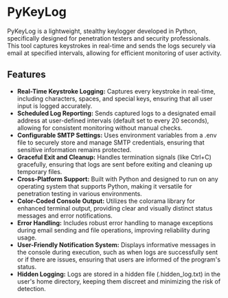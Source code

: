 # PyKeyLog
PyKeyLog is a lightweight, stealthy keylogger developed in Python, specifically designed for penetration testers and security professionals. This tool captures keystrokes in real-time and sends the logs securely via email at specified intervals, allowing for efficient monitoring of user activity.

## Features

- **Real-Time Keystroke Logging:** Captures every keystroke in real-time, including characters, spaces, and special keys, ensuring that all user input is logged accurately.
- **Scheduled Log Reporting:** Sends captured logs to a designated email address at user-defined intervals (default set to every 20 seconds), allowing for consistent monitoring without manual checks.
- **Configurable SMTP Settings:** Uses environment variables from a .env file to securely store and manage SMTP credentials, ensuring that sensitive information remains protected.
- **Graceful Exit and Cleanup:** Handles termination signals (like Ctrl+C) gracefully, ensuring that logs are sent before exiting and cleaning up temporary files.
- **Cross-Platform Support:** Built with Python and designed to run on any operating system that supports Python, making it versatile for penetration testing in various environments.
- **Color-Coded Console Output:** Utilizes the colorama library for enhanced terminal output, providing clear and visually distinct status messages and error notifications.
- **Error Handling:** Includes robust error handling to manage exceptions during email sending and file operations, improving reliability during usage.
- **User-Friendly Notification System:** Displays informative messages in the console during execution, such as when logs are successfully sent or if there are issues, ensuring that users are informed of the program's status.
- **Hidden Logging:** Logs are stored in a hidden file (.hidden_log.txt) in the user's home directory, keeping them discreet and minimizing the risk of detection.
